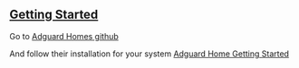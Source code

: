 ## <a href="#getting-started" id="getting-started" name="getting-started">Getting Started</a>

Go to <a href="https://github.com/AdguardTeam/AdGuardHome">Adguard Homes github</a>

And follow their installation for your system <a href="https://github.com/AdguardTeam/AdGuardHome/wiki/Getting-Started">Adguard Home Getting Started</a>
